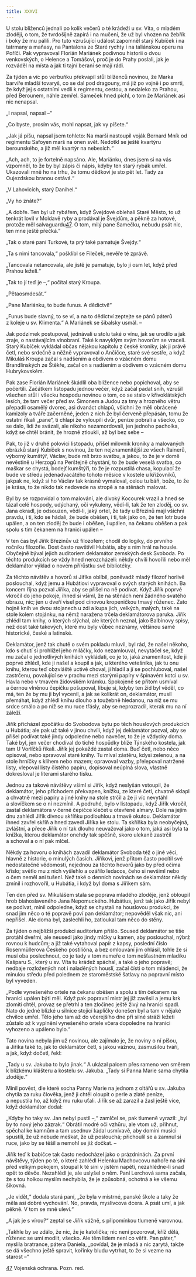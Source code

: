 ```yaml
---
title: XXXVI
---
```


U stolu blíženců jednali po kolik večerů o té krádeži u sv. Víta, o mladém zloději, o tom, že tvrdošíjně zapírá i na mučení, že už byl vhozen na žebřík i boky že mu pálili. Pro tuto vzrušující událost zapomněl starý Kubíček i na tatrmany a maňasy, na Pantalona ze Staré rychty i na taliánskou operu na Poříči. Pak vypravoval Florián Mariánek podivnou historii o dvou venkovských, o Helence a Tomášovi, proč je do Prahy poslali, jak je rozváděl na místa a jak ti tajní berani se mají rádi.

Za týden a víc po verbuňku překvapil stůl blíženců novinou, že Marka barvíře mladší tovaryš, co se dal pod dragouny, má již po vojně i po smrti, že když jej s ostatními vedli k regimentu, cestou, a nedaleko za Prahou, před Berounem, náhle zemřel. Sameček hned píchl, o tom že Mariánek asi nic nenapsal.

„I napsal, napsal –“

„Co byste, prosím vás, mohl napsat, jak vy píšete.“

„Jak já píšu, napsal jsem tohleto: Na marši nastoupil voják Bernard Mník od regimentu Safoyen marš na onen svět. Nedotkl se ještě kvartýru berounského, a již měl kvartýr na nebesích.“

„Ach, ach, to je fortelně napsáno. Ale, Mariánku, dnes jsem si na vás vzpomněl, to že by byl zápis či nápis, kdyby ten starý rybák umřel. Ukazovali mně ho na trhu, že tomu dědkovi je sto pět let. Tady za Oujezdskou branou ostává.“

„V Lahovicích, starý Danihel.“

„Vy ho znáte?“

„A dobře. Ten byl už rybářem, když Švejdové oblehali Staré Město, to už tenkrát lovil v Moldavě ryby a prodával je Švejdům, a pěkně za hotové, protože měl salvaguardu[47](#footnote-30240-47). O tom, milý pane Samečku, nebudu psát nic, ten mne ještě přečká.“

„Tak o staré paní Turkové, ta prý také pamatuje Švejdy.“

„Ta s nimi tancovala,“ pošklíbl se Fileček, nevěře té zprávě.

„Tancovala netancovala, ale jistě je pamatuje, bylo jí osm let, když před Prahou leželi.“

„Tak to jí teď je –,“ počítal starý Kroupa.

„Pětaosmdesát.“

„Pane Mariánku, to bude funus. A dědictví!“

„Funus bude slavný, to se ví, a na to dědictví zeptejte se pánů páterů z koleje u sv. Klimenta.“ A Mariánek se šibalsky usmál. –

Jak podzimek postupoval, jednávali u stolu také o vínu, jak se urodilo a jak zraje, o nastávajícím vinobraní. Také k navyklým svým hovorům se vraceli. Starý Kubíček vykládal občas nějakou kapitolu z české kroniky, jak ji právě četl, nebo srdečně a něžně vypravoval o Ančičce, staré své sestře, a když Mikuláš Kroupa začal s nadšením a obdivem o vzácném domu Brandlinských ze Štěkře, začal on s nadšením a obdivem o vzácném domu Hubrykovském.

Pak zase Florián Mariánek škádlil oba blížence nebo popichoval, aby se počertili. Začátkem listopadu jednou večer, když začal padat sníh, vzrušil všechen stůl i všecku hospodu novinou o tom, co se stalo v křivoklátských lesích, že tam večer před sv. Šimonem a Judou za tmy a hrozného větru přepadli osamělý dvorec, asi dvanáct chlapů, všichni že měli obrácené kamizoly a tváře začerněné, jeden z nich že byl červeně přepásán, tomu že ostatní říkali „pane“, ti chlapi že vyloupili dvůr, peníze pobrali a všecko, co se dalo, lidi že svázali, ale nikoho nezamordovali, jen jednoho pacholka, když se chtěl bránit, že hrozně ztloukli, až byl bez sebe –

Pak, to již v druhé polovici listopadu, přišel milovník kroniky a malovaných obrázků starý Kubíček s novinou, že ten nejznamenitější ze všech Rainerů, výborný kumštýř, Václav, bude mít brzo svatbu, a jakou, to že je v domě nevěstině u Herzogů na Perštejně chystání, to že bude veselá svatba, co maškar se chystá, bodejť kumštýři, to že je rozpustilá chasa, kopulací že bude ve středu jedenadvacátého tohoto měsíce v kostele u křižovníků, jakpak ne, když si ho Václav tak krásně vymaloval, celou tu báň, bože, to že je krása, to že nikdo tak nedovede na stropě a na stěnách malovat.

Byl by se rozpovídal o tom malování, ale divoký Kocourek vrazil a hned se tázal celé hospody, udýchaný, oči vykuleny, vědí-li, tak že ten zloděj, co sv. Jana okradl, je odsouzen, vědí-li, jaký ortel, že tady u Březinů mají všichni pravdu, i ti, kdo se hádali, že bude oběšen, i ti, tak jako on, že ten lotr bude upálen, a on ten zloděj že bude i oběšen, i upálen, na čekanu oběšen a pak spolu s tím čekanem na hranici upálen –

V ten čas byl Jiřík Březinův už filozofem; chodil do logiky, do prvního ročníku filozofie. Dost často navštívil Hubátia, aby s ním hrál na housle. Obyčejně býval jejich auditoriem deklamátor zemských desk Svoboda. Po těchto produkcích se vždy hned nerozcházeli: někdy chvíli hovořili nebo měl deklamátor výklad o novém přírůstku své bibliotéky.

Za těchto návštěv a hovorů si Jiříka oblíbil, poněvadž mladý filozof horlivě poslouchal, když jemu a Hubátiovi vypravoval o svých starých knihách. Ba koncem října pozval Jiříka, aby se přišel na ně podívat. Když Jiřík poprvé vkročil do jeho pokoje, ihned si všiml, že na stěnách není žádného svatého obrazu, nic; jen u dveří visel pod cínovou kropeničkou tmavý růženec. Zato hojně knih ve dvou stojanech u zdi a kupa jich, velkých, malých, také na stole kolem stojánku, na němž naražena trčela deklamátorova paruka. Jiřík zhlédl tam knihy, o kterých slýchal, ale kterých neznal, jako Balbínovy spisy, než dost také takových, které mu byly vůbec neznámy, většinou samé historické, české a latinské.

Deklamátor, jenž tak chutě o svém pokladu mluvil, byl rád, že našel někoho, kdo s chutí si prohlížel jeho miláčky, kdo nezamlouval, nevytáčel se, když mu začal o jednotlivých knihách vykládati, co je to, jaká znamenitost, kde ji poprvé zhlédl, kde ji našel a koupil a jak, u kterého vetešníka, jak tu onu knihu, kterou teď obzvláště uctivě choval, ji hladil a jí se pochluboval, našel zastrčenu, povalující se v prachu mezi starými papíry v špinavém kotci u sv. Havla nebo v tmavém židovském krámku. Spokojeně se přitom usmíval a černou vlněnou čepičku pošupoval, libuje si, kdyby ten žid byl věděl, co má, ten že by mu ji byl vycenil, a jak se kolikrát on, deklamátor, musil přemáhat, když zhlédl knihu dlouho a toužebně hledanou, na niž se mu srdce smálo a po níž se mu ruce třásly, aby se neprozradil, kterak mu na ní záleží.

Jiřík přicházel zpočátku do Svobodova bytu po těch houslových produkcích u Hubátia; ale pak už také v jinou chvíli, když jej deklamátor pozval, aby se přišel podívat také jindy odpoledne nebo navečer, to že je vždycky doma. Také byl, jen večer chodíval do tiché hospůdky blíže Týnského kostela, jak tam U Vorlíčků říkali. Jiřík jej pokaždé zastal doma. Buď četl, nebo něco opisoval, nebo spravoval staré knihy. Tu míval zástěru, kdysi zelenou, a na stole hrníčky s klihem nebo mazem; opravoval vazby, přelepoval na­tržené listy, vlepoval listy čistého papíru, dopisoval neúplná slova, vlastně dokresloval je literami starého tisku.

Jednou za takové návštěvy všiml si Jiřík, když neslyšán vstoupil, že deklamátor, jeho příchodem překvapen, knížku, ze které četl, chvatně sklapl a chvatně mezi papíry a jiné knihy na stole strčil a že ji víc nevytáhl a slovíčkem se o ní nezmínil. A podruhé, bylo v listopadu, když Jiřík vkročil, zastal deklamátora v černé čepičce klečet u otevřené almary. Dole na jejím dnu zahlédl Jiřík divnou skříňku podlouhlou a tmavě okutou. Deklamátor ihned zavřel skříň a hned zavedl Jiříka ke stolu. Ta skříňka byla neobyčejná, zvláštní, a přece Jiřík o ní tak dlouho neuvažoval jako o tom, jaká asi byla ta knížka, kterou deklamátor onehdy tak spěšně, skoro ulekaně zastrčil a schoval a o ní pak mlčel.

Někdy za hovoru o knihách zavadil deklamátor Svoboda též o jiné věci, hlavně z historie, o minulých časích. Jiříkovi, jenž přitom často pocítil své nedostatečné vědomosti, nejednou za těchto hovorů jako by před očima kříslo; světlo mu z nich vyšlehlo a ozářilo ledacos, čeho si nevšiml nebo o čem neměl ani tušení. Než také o denních novinách se deklamátor někdy zmínil i rozhovořil, u Hubátia, i když byl doma s Jiříkem sám.

Ten den před sv. Mikulášem stala se poprava mladého zloděje, jenž obloupil hrob blahoslaveného Jana Nepomuckého. Hubátius, jenž tak jako Jiřík nebyl se podívat, mínil odpoledne, když se chystali na houslovou produkci, že snad jim něco o té popravě poví pan deklamátor; nepověděl však nic, ani nepřišel. Ale doma byl, zaslechli ho, zatloukal tam něco do stěny.

Za týden o nejbližší produkci auditorium přišlo. Soused deklamátor se tiše protáhl dveřmi, ale neusedl jako jindy mlčky u kamen, aby poslouchal, nýbrž rovnou k hudcům; a již také vytahoval papír z kapsy, poslední číslo Rosenmüllerova Českého postilióna, a bez omlouvání jim ohlásil, tohle že si musí oba poslechnout, co je tady v tom numeře o tom nešťastném mladíku Kašparu S., který u sv. Víta tu krádež spáchal, a také o jeho popravě; nedbaje rozložených not i naladěných houslí, začal čísti o tom mládenci, že minulou středu před polednem ze staroměstské šatlavy na popravní místo byl vyveden.

„Podle vynešeného ortele na čekanu oběšen a spolu s tím čekanem na hranici upálen býti měl. Když pak popravní mistr jej již zavěsil a jemu krk zlomiti chtěl, provaz se přetrhl a ten zločinec ještě živý na hranici spadl. Nato do jedné blízké u silnice stojící kapličky donešen byl a tam v nějaké chvilce umřel. Tělo jeho tam až do včerejšího dne při silné stráži ležeti zůstalo až k vyplnění vynešeného ortele včera dopoledne na hranici vyhozeno a upáleno bylo.“

Tato novina nebyla jim už novinou, ale zajímalo je, že noviny o ní píšou, a Jiříka také to, jak to deklamátor četl, s jakou vážnou, zasmušilou tváří, a jak, když dočetl, řekl:

„Tady u sv. Jakuba to bylo jinak.“ A ukázal palcem přes rameno ven směrem k blízkému klášteru a kostelu sv. Jakuba. „Tady si Panna Marie sama chytila zloděje.“

Mínil pověst, dle které socha Panny Marie na jednom z oltářů u sv. Jakuba chytila za ruku člověka, jenž ji chtěl oloupit o perle a zlaté peníze, a nepustila ho, až když mu ruku uťali. Jiřík se až zarazil a žasl ještě více, když deklamátor dodal:

„Kdyby ho taky sv. Jan nebyl pustil –,“ zamlčel se, pak tlumeně vyrazil: „byl by to nový jeho zázrak.“ Obrátil modré oči vzhůru, ale vtom už, přihnut, spěchal ke kamnům a tam usednuv žádal usmívavě, aby domini musici spustili, že už nebude meškat, že už poslouchá; přichoulil se a zamnul si ruce, jako by se těšil a nemohl se již dočkat. –

Jiřík teď k babičce tak často nedocházel jako o prázdninách. Za první návštěvy, týden po té, o které zahlédl Helenku Machovcovu nahoře na síni před velkým pokojem, stoupal k té síni v jistém napětí, nezahlédne-li snad opět to děvče. Nezahlédl je, ale uslyšel o něm. Paní Lerchová sama začala, že s tou holkou myslím nechybila, že je způsobná, ochotná a ke všemu šikovná.

„Je vidět,“ dodala stará paní, „že byla v mistrné, panské škole a taky že měla asi dobré vychování. No, pravda, myslivcova dcera. A psát umí, a jak pěkně. V tom se mně uleví.“

„A jak je s vírou?“ zeptal se Jiřík vážně, s připomínkou tlumeně varovnou.

„Takhle by se zdálo, že nic, že je katolička; nic není pozorovat, kříž dělá, růženec se umí modlit, všecko. Ale těm lidem není co věřit. Pan páter,“ myslila bratrance, pátera Daniela, „povídal, že je mladá a nic zarytá, takže se dá všechno ještě spravit, kořínky bludu vytrhat, to že si vezme na starost –“

[47](#footnote-30240-47-backlink) Vojenská ochrana. Pozn. red.
